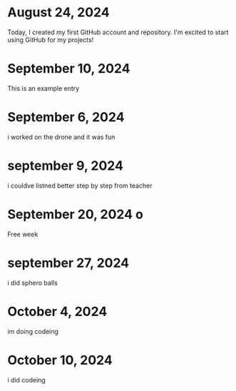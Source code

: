 # August 24, 2024
Today, I created my first GitHub account and repository. I'm excited to start using GitHub for my projects!
# September 10, 2024
This is an example entry 
# September 6, 2024
i worked on the drone and it was fun
# september 9, 2024
i couldve listned better step by step from teacher
# September 20, 2024 o
Free week
# september 27, 2024
i did sphero balls 
# October 4, 2024
im doing codeing
# October 10, 2024
i did codeing
